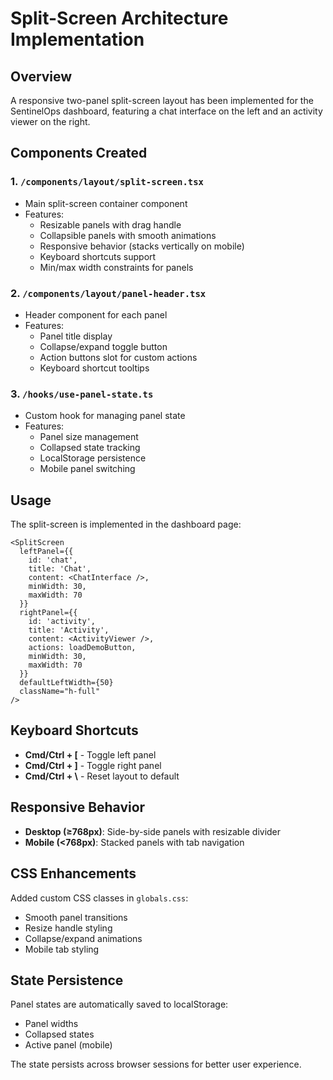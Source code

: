 # Split-Screen Architecture Implementation

## Overview
A responsive two-panel split-screen layout has been implemented for the SentinelOps dashboard, featuring a chat interface on the left and an activity viewer on the right.

## Components Created

### 1. `/components/layout/split-screen.tsx`
- Main split-screen container component
- Features:
  - Resizable panels with drag handle
  - Collapsible panels with smooth animations
  - Responsive behavior (stacks vertically on mobile)
  - Keyboard shortcuts support
  - Min/max width constraints for panels

### 2. `/components/layout/panel-header.tsx`
- Header component for each panel
- Features:
  - Panel title display
  - Collapse/expand toggle button
  - Action buttons slot for custom actions
  - Keyboard shortcut tooltips

### 3. `/hooks/use-panel-state.ts`
- Custom hook for managing panel state
- Features:
  - Panel size management
  - Collapsed state tracking
  - LocalStorage persistence
  - Mobile panel switching

## Usage

The split-screen is implemented in the dashboard page:

```tsx
<SplitScreen
  leftPanel={{
    id: 'chat',
    title: 'Chat',
    content: <ChatInterface />,
    minWidth: 30,
    maxWidth: 70
  }}
  rightPanel={{
    id: 'activity',
    title: 'Activity',
    content: <ActivityViewer />,
    actions: loadDemoButton,
    minWidth: 30,
    maxWidth: 70
  }}
  defaultLeftWidth={50}
  className="h-full"
/>
```

## Keyboard Shortcuts

- **Cmd/Ctrl + [** - Toggle left panel
- **Cmd/Ctrl + ]** - Toggle right panel
- **Cmd/Ctrl + \\** - Reset layout to default

## Responsive Behavior

- **Desktop (≥768px)**: Side-by-side panels with resizable divider
- **Mobile (<768px)**: Stacked panels with tab navigation

## CSS Enhancements

Added custom CSS classes in `globals.css`:
- Smooth panel transitions
- Resize handle styling
- Collapse/expand animations
- Mobile tab styling

## State Persistence

Panel states are automatically saved to localStorage:
- Panel widths
- Collapsed states
- Active panel (mobile)

The state persists across browser sessions for better user experience.